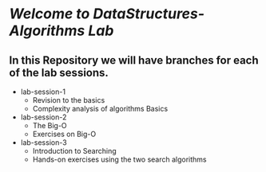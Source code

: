 # *Welcome to DataStructures-Algorithms Lab* #
## **In this Repository we will have branches for each of the lab sessions.** ##
*   lab-session-1
    *   Revision to the basics
    *   Complexity analysis of algorithms Basics
*   lab-session-2
    *   The Big-O
    *   Exercises on Big-O
*   lab-session-3
    *   Introduction to Searching
    *   Hands-on exercises using the two search algorithms
